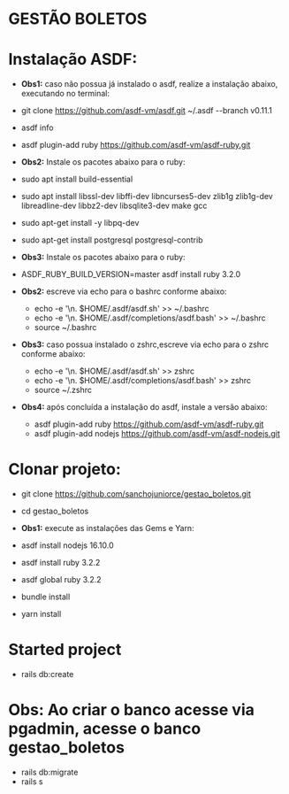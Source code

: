 # GESTÃO BOLETOS

# Instalação ASDF:
 - **Obs1:** caso não possua já instalado o asdf, realize a instalação abaixo, executando no terminal:
  - git clone https://github.com/asdf-vm/asdf.git ~/.asdf --branch v0.11.1
  - asdf info
  - asdf plugin-add ruby https://github.com/asdf-vm/asdf-ruby.git
 - **Obs2:** Instale os pacotes abaixo para o ruby:
  - sudo apt install build-essential
  - sudo apt install libssl-dev libffi-dev libncurses5-dev zlib1g zlib1g-dev libreadline-dev libbz2-dev libsqlite3-dev make gcc
  - sudo apt-get install -y libpq-dev
  - sudo apt-get install postgresql postgresql-contrib

 - **Obs3:** Instale os pacotes abaixo para o ruby:
  - ASDF_RUBY_BUILD_VERSION=master asdf install ruby 3.2.0

- **Obs2:** escreve via echo para o bashrc conforme abaixo:
  - echo -e '\n. $HOME/.asdf/asdf.sh' >> ~/.bashrc
  - echo -e '\n. $HOME/.asdf/completions/asdf.bash' >> ~/.bashrc
  - source ~/.bashrc

- **Obs3:** caso possua instalado o zshrc,escreve via echo para o zshrc conforme abaixo:
  - echo -e '\n. $HOME/.asdf/asdf.sh' >> zshrc
  - echo -e '\n. $HOME/.asdf/completions/asdf.bash' >> zshrc
  - source ~/.zshrc
  
- **Obs4:** após concluída a instalação do asdf, instale a versão abaixo:
  - asdf plugin-add ruby https://github.com/asdf-vm/asdf-ruby.git
  - asdf plugin-add nodejs https://github.com/asdf-vm/asdf-nodejs.git

 # Clonar projeto:
 - git clone https://github.com/sanchojuniorce/gestao_boletos.git
 - cd gestao_boletos
 
 - **Obs1:** execute as instalações das Gems e Yarn:
 - asdf install nodejs 16.10.0
 - asdf install ruby 3.2.2
 - asdf global ruby 3.2.2
 - bundle install 
 - yarn install
# Started project
 - rails db:create 
 # Obs: Ao criar o banco acesse via pgadmin, acesse o banco gestao_boletos
 - rails db:migrate
 - rails s